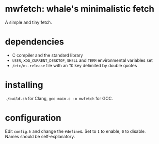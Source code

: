 # mwfetch: whale's minimalistic fetch

A simple and tiny fetch.

# dependencies

- C compiler and the standard library
- `USER`, `XDG_CURRENT_DESKTOP`, `SHELL` and `TERM` environmental variables set
- `/etc/os-release` file with an `ID` key delimited by double quotes

# installing

`./build.sh` for Clang, `gcc main.c -o mwfetch` for GCC.

# configuration

Edit `config.h` and change the `#define`s. Set to `1` to enable, `0` to disable. Names should be self-explanatory.
